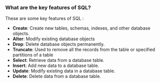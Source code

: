 ###  What are the key features of SQL?

These are some key features of SQL :

- <b>Create</b>: Create new tables, schemas, indexes, and other database objects.
- <b>Alter</b>: Modify existing database objects 
- <b>Drop</b>: Delete database objects permanently.
- <b>Truncate</b>: Used to remove all the records from the table or specified partitions of a table
- <b>Select</b>: Retrieve data from a database table.
- <b>Insert</b>: Add new data to a database table.
- <b>Update</b>: Modify existing data in a database table.
- <b>Delete</b>: Delete data from a database table.
